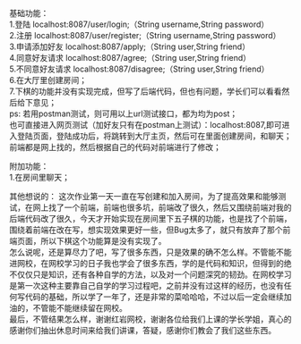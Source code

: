 基础功能：  
1.登陆  localhost:8087/user/login;（String username,String password）  
2.注册  localhost:8087/user/register;（String username,String password）  
3.申请添加好友 localhost:8087/apply;（String user,String friend）  
4.同意好友请求 localhost:8087/agree;（String user,String friend）  
5.不同意好友请求 localhost:8087/disagree;（String user,String friend）  
6.在大厅里创建房间；  
7.下棋的功能并没有实现完成，但写了后端代码，但也有问题，学长们可以看看然后给下意见；  
ps:  若用postman测试，则可用以上url测试接口，都为均为post；  
    也可直接进入网页测试（加好友只有在postman上测试）：localhost:8087,即可进入登陆页面，登陆成功后，将跳转到大厅主页，然后可在里面创建房间，和聊天；  
    前端都是网上找的，然后根据自己的代码对前端进行了修改；  

附加功能：  
1.在房间里聊天；


其他想说的：  这次作业第一天一直在写创建和加入房间，为了提高效果和能够测试，在网上找了一个前端，前端也很多坑，前端改了很久，然后又围绕前端对我的后端代码改了很久，今天才开始实现在房间里下五子棋的功能，也是找了个前端，围绕着前端在改在写，想实现效果更好一些，但Bug太多了，就只有放弃了那个前端页面，所以下棋这个功能算是没有实现了。  
                    怎么说呢，还是算尽力了吧，写了很多东西，只是效果的确不怎么样。不管能不能进网校，在网校学习的日子我也学会了很多东西，学的是代码和知识，但得到的绝不仅仅只是知识，还有各种自学的方法，以及对一个问题深究的韧劲。在网校学习是第一次这种主要靠自己自学的学习过程吧，之前并没有过这样的经历，也没有任何写代码的基础，所以学了一年了，还是非常的菜哈哈哈，不过以后一定会继续加油的，不管能不能继续留在网校。  
                    最后，不管结果怎么样，谢谢红岩网校，谢谢各位给我们上课的学长学姐，真心的感谢你们抽出休息时间来给我们讲课，答疑，感谢你们教会了我们这些东西。
